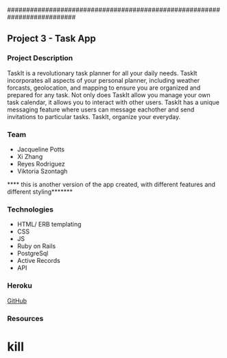 ##########################################################################

## Project 3 - Task App


### Project Description

TaskIt is a revolutionary task planner for all your daily needs.
TaskIt incorporates all aspects of your personal planner, including weather forcasts,
geolocation, and mapping to ensure you are organized and prepared for any task. Not only does TaskIt allow you manage your own task calendar, it allows you to interact with other users. 
TaskIt has a unique messaging feature where users can message eachother and send invitations to 
particular tasks.  TaskIt, organize your everyday.


### Team
* Jacqueline Potts
* Xi Zhang
* Reyes Rodriguez
* Viktoria Szontagh


**** this is another version of the app created, with different features and different styling*******


### Technologies
* HTML/ ERB templating
* CSS
* JS
* Ruby on Rails
* PostgreSql
* Active Records
* API


### Heroku
[GitHub](https://secure-badlands-5616.herokuapp.com/login)

### Resources
# kill
